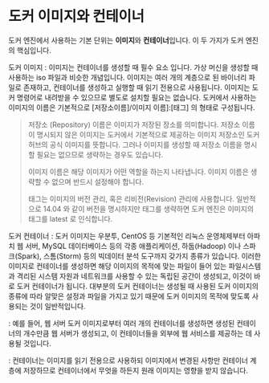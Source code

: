 # 도커 이미지와 컨테이너

도커 엔진에서 사용하는 기본 단위는 **이미지**와 **컨테이너**입니다. 이 두 가지가 도커 엔진의 핵심입니다. 

도커 이미지
: 이미지는 컨테이너를 생성할 때 필수 요소 입니다. 가상 머신을 생성할 때 사용하는 iso 파일과 비슷한 개념입니다. 이미지는 여러 개의 계층으로 된 바이너리 파일로 존재하고, 컨테이너를 생성하고 실행할 때 읽기 전용으로 사용됩니다. 이미지는 도커 명령어로 내려받을 수 있으므로 별도로 설치할 필요는 없습니다. 도커에서 사용하는 이미지의 이름은 기본적으로 [저장소이름]/이미지 이름]:[태그] 의 형태로 구성됩니다. 

> 저장소 (Repository) 이름은 이미지가 저장된 장소를 의미합니다. 저장소 이름이 명시되지 않은 이미지는 도커에서 기본적으로 제공하는 이미지 저장소인 도커 허브의 공식 이미지를 뜻합니다. 그러나 이미지를 생성할 때 저장소 이름을 명시할 필요는 없으므로 생략하는 경우도 있습니다. 
> 
> 이미지 이름은 해당 이미지가 어떤 역할을 하는지 나타냅니다. 이미지 이름은 생략할 수 없으며 반드시 설정해야 합니다. 
> 
> 태그는 이미지의 버전 관리, 혹은 리비전(Revision) 관리에 사용합니다. 일반적으로 14.04 와 같이 버전을 명시하지만 태그를 생략하면 도커 엔진은 이미지의 태그를 latest 로 인식합니다. 

도커 컨테이너
: 도커 이미지는 우분투, CentOS 등 기본적인 리눅스 운영체제부터 아파치 웹 서버, MySQL 데이터베이스 등의 각종 애플리케이션, 하둡(Hadoop) 이나 스파크(Spark), 스톰(Storm) 등의 빅데이터 분석 도구까지 갖가지 종류가 있습니다. 이러한 이미지로 컨테이너를 생성하면 해당 이미지의 목적에 맞는 파일이 들어 있는 파일시스템과 격리된 시스템 자원과 네트워크를 사용할 수 있는 독립된 공간이 생성되고, 이것이 바로 도커 컨테이너가 됩니다. 대부분의 도커 컨테이너는 생성될 때 사용된 도커 이미지의 종류에 따라 알맞은 설정과 파일을 가지고 있기 때문에 도커 이미지의 목적에 맞도록 사용되는 것이 일반적입니다. 

: 예를 들어, 웹 서버 도커 이미지로부터 여러 개의 컨테이너를 생성하면 생성된 컨테이너의 개수만큼 웹 서버가 생성되고, 이 컨테이너들을 외부에 웹 서비스를 제공하는 데 사용될 것입니다.

: 컨테이너는 이미지를 읽기 전용으로 사용하되 이미지에서 변경된 사항만 컨테이너 계층에 저장하므로 컨테이너에서 무엇을 하든지 원래 이미지는 영향을 받지 않습니다. 
<!--stackedit_data:
eyJoaXN0b3J5IjpbLTE5MzExODk0OTEsNTAxODM4OTg1XX0=
-->